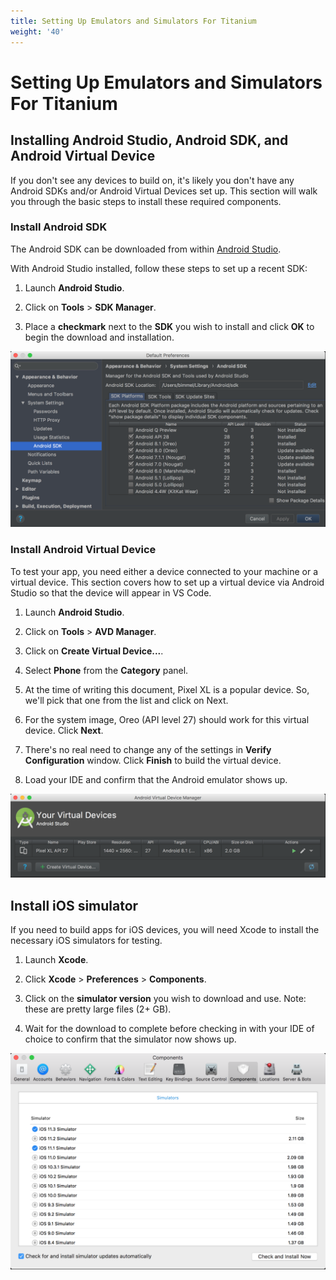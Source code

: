 ```yaml
---
title: Setting Up Emulators and Simulators For Titanium
weight: '40'
---
```


# Setting Up Emulators and Simulators For Titanium

## Installing Android Studio, Android SDK, and Android Virtual Device

If you don't see any devices to build on, it's likely you don't have any Android SDKs and/or Android Virtual Devices set up. This section will walk you through the basic steps to install these required components.

### Install Android SDK

The Android SDK can be downloaded from within [Android Studio](https://developer.android.com/studio).

With Android Studio installed, follow these steps to set up a recent SDK:

1. Launch **Android Studio**.

2. Click on **Tools** > **SDK Manager**.

3. Place a **checkmark** next to the **SDK** you wish to install and click **OK** to begin the download and installation.

![Android_SDK](./Android_SDK.png)

### Install Android Virtual Device

To test your app, you need either a device connected to your machine or a virtual device. This section covers how to set up a virtual device via Android Studio so that the device will appear in VS Code.

1. Launch **Android Studio**.

2. Click on **Tools** > **AVD Manager**.

3. Click on **Create Virtual Device...**.

4. Select **Phone** from the **Category** panel.

5. At the time of writing this document, Pixel XL is a popular device. So, we'll pick that one from the list and click on Next.

6. For the system image, Oreo (API level 27) should work for this virtual device. Click **Next**.

7. There's no real need to change any of the settings in **Verify Configuration** window. Click **Finish** to build the virtual device.

8. Load your IDE and confirm that the Android emulator shows up.

![Screen_Shot_2019-05-14_at_10.55.00_AM](./Screen_Shot_2019-05-14_at_10.55.00_AM.png)

## Install iOS simulator

If you need to build apps for iOS devices, you will need Xcode to install the necessary iOS simulators for testing.

1. Launch **Xcode**.

2. Click **Xcode** \> **Preferences** \> **Components**.

3. Click on the **simulator version** you wish to download and use. Note: these are pretty large files (2+ GB).

4. Wait for the download to complete before checking in with your IDE of choice to confirm that the simulator now shows up.

![Xcode](./Xcode.png)
